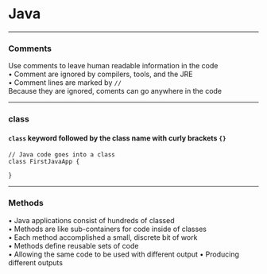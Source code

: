 # Java

---

### Comments

Use comments to leave human readable information in the code\
• Comment are ignored by compilers, tools, and the JRE\
• Comment lines are marked by `//`\
Because they are ignored, coments can go anywhere in the code

---

### class
#### `class` keyword followed by the class name with curly brackets `{}`
```
// Java code goes into a class
class FirstJavaApp {

}
```

---

### Methods
• Java applications consist of hundreds of classed\
   • Methods are like sub-containers for code inside of classes\
   • Each method accomplished a small, discrete bit of work\
• Methods define reusable sets of code\
   • Allowing the same code to be used with different output
   • Producing different outputs

